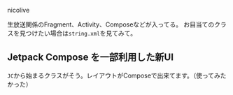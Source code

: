 nicolive

生放送関係のFragment、Activity、Composeなどが入ってる。
お目当てのクラスを見つけたい場合は`string.xml`を見てみて。

## Jetpack Compose を一部利用した新UI
`JC`から始まるクラスがそう。レイアウトがComposeで出来てます。（使ってみたかった）